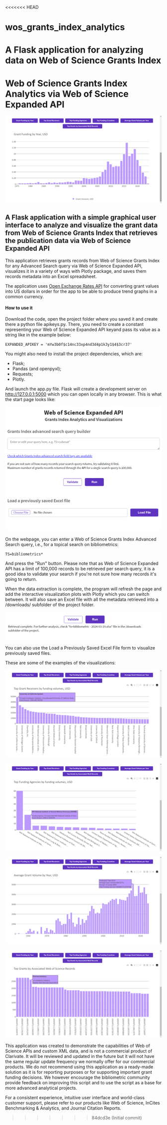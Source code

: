 <<<<<<< HEAD
# wos_grants_index_analytics
A Flask application for analyzing data on Web of Science Grants Index
=======
# Web of Science Grants Index Analytics via Web of Science Expanded API

![Example visualization](/screenshots/grants_by_years.png)

## A Flask application with a simple graphical user interface to analyze and visualize the grant data from Web of Science Grants Index that retrieves the publication data via Web of Science Expanded API

This application retrieves grants records from Web of Science Grants Index for any Advanced Search query via Web of Science Expanded API, visualizes it in a variety of ways with Plotly package, and saves them records metadata into an Excel spreadsheet.

The application uses [Open Exchange Rates API](https://open.er-api.com) for converting grant values into US dollars in order for the app to be able to produce trend graphs in a common currency.

#### How to use it
Download the code, open the project folder where you saved it and create there a python file apikeys.py. There, you need to create a constant representing your Web of Science Expanded API keyand pass its value as a string like in the example below:

```
EXPANDED_APIKEY = 'mYw3b0f$c14nc33xp4nd3d4p1k3y1$4$3cr37'
```

You might also need to install the project dependencies, which are:
- Flask;
- Pandas (and openpyxl);
- Requests;
- Plotly.

And launch the app.py file. Flask will create a development server on http://127.0.0.1:5000 which you can open locally in any browser. This is what the start page looks like:

![Start page](/screenshots/index.png)

On the webpage, you can enter a Web of Science Grants Index Advanced Search query, i.e., for a topical search on bibliometrics:

```
TS=bibliometrics*
```

And press the "Run" button. Please note that as Web of Science Expanded API has a limit of 100,000 records to be retrieved per search query, it is a good idea to validate your search if you're not sure how many records it's going to return.

When the data extraction is complete, the program will refresh the page and add the interactive visualization plots with Plotly which you can switch between. It will also save an Excel file with all the metadata retrieved into a /downloads/ subfolder of the project folder.

![Screenshot](/screenshots/complete.png)

You can also use the Load a Previously Saved Excel File form to visualize previously saved files.

These are some of the examples of the visualizations:

![Example visualization - top grants receivers](/screenshots/top_grants_receivers.png)

![Example visualization - top funding agencies](/screenshots/top_funding_agencies.png)

![Example visualization - average grant volume by years](/screenshots/average_grant_volume_by_years.png)

![Example visualization - top grant records by associated WoS documents](/screenshots/top_grant_records_by_associated_wos_documents.png)

This application was created to demonstrate the capabilities of Web of Science APIs and custom XML data, and is not a commercial product of Clarivate. It will be reviewed and updated in the future but it will not have the same regular update frequency we normally offer for our commercial products. We do not recommend using this application as a ready-made solution as it is for reporting purposes or for supporting important grant funding decisions. We however encourage the bibliometric community provide feedback on improving this script and to use the script as a base for more advanced analytical projects.

For a consistent experience, intuitive user interface and world-class customer support, please refer to our products like Web of Science, InCites Benchmarking & Analytics, and Journal Citation Reports.
>>>>>>> 84dcd3e (Initial commit)
